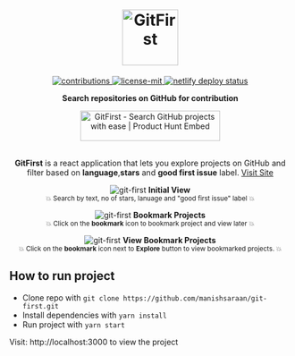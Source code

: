 <h1 align="center">
  	<img height="100" src="./.github/logo.png" alt="GitFirst" /> <br>
</h1>

<p align="center">
  <a href="https://github.com/manishsaraan/git-first">
    <img src="https://img.shields.io/badge/contributions-welcome-brightgreen.svg" alt="contributions" />
  </a> 
  <a href="https://github.com/manishsaraan/git-first/blob/master/license.md">
    <img src="https://img.shields.io/badge/License-MIT-yellow.svg" alt="license-mit" />
  </a>
  <a href="https://app.netlify.com/sites/git-first/deploys">
    <img src="https://api.netlify.com/api/v1/badges/94515c0c-61cd-4a83-a415-c818ede2c15c/deploy-status" alt="netlify deploy status" />
  </a>
</p>

<p align="center">
  <b>Search repositories on GitHub for contribution</b></br>
</p>

<p align="center">
<a href="https://www.producthunt.com/posts/gitfirst?utm_source=badge-featured&utm_medium=badge&utm_souce=badge-gitfirst" target="_blank"><img src="https://api.producthunt.com/widgets/embed-image/v1/featured.svg?post_id=181377&theme=light" alt="GitFirst - Search GitHub projects with ease | Product Hunt Embed" style="width: 250px; height: 54px;" width="250px" height="54px" /></a>
</p>

<p align="center">
  <br><b>GitFirst</b> is a react application that lets you explore projects on GitHub and filter based on <b>language</b>,<b>stars</b> and <b>good first issue</b> label.
  <a href="https://git-first.netlify.com/">Visit Site</a>
</p>

<p align="center">
  <img alt="git-first" src="./.github/initial-view.png">
  <b>Initial View</b><br>
  <sub>💥 Search by text, no of stars, lanuage and "good first issue" label 💥</sub>
</p>

<p align="center">
  <img alt="git-first" src="./.github/bookmark.png">
  <b>Bookmark Projects</b><br>
  <sub>💥 Click on the <b>bookmark</b> icon to bookmark project and view later 💥</sub>
</p>

<p align="center">
  <img alt="git-first" src="./.github/view-bookmarked.png">
  <b>View Bookmark Projects</b><br>
  <sub>💥 Click on the <b>bookmark</b> icon next to <b>Explore</b> button to view bookmarked projects. 💥</sub>
</p>

## How to run project
* Clone repo with `git clone https://github.com/manishsaraan/git-first.git`
* Install dependencies with `yarn install`
* Run project with `yarn start`

Visit: http://localhost:3000 to view the project


